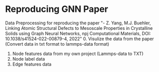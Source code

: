 # Reproducing GNN Paper
Data Preprocessing for reproducing the paper "- Z. Yang, M.J. Buehler, Linking Atomic Structural Defects to Mesoscale Properties in Crystalline Solids using Graph Neural Networks, npj Computational Materials, DOI: 10.1038/s41524-022-00879-4, 2022" 
0. Visulize the data from the paper (Convert data in txt format to lammps-data format)
1. Node features data from my own project (Lammps-data to TXT)
2. Node label data 
3. Edge features data 
